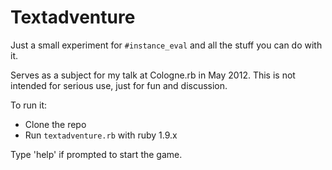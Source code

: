 # Textadventure

Just a small experiment for `#instance_eval` and all the stuff you can do with it.

Serves as a subject for my talk at Cologne.rb in May 2012. This is not intended for serious use, just for fun and discussion.

To run it:

* Clone the repo
* Run `textadventure.rb` with ruby 1.9.x

Type 'help' if prompted to start the game.